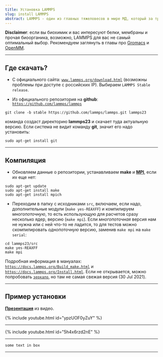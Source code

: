 ```yaml
---
title: Установка LAMMPS
slug: install LAMMPS
abstract: LAMMPS - один из главных тяжеловесов в мире МД, который за тридцать лет разработки вобрал в себя практически всё, что вам может понадобиться для классического атомистического моделирования. Комьюнити пользователей тоже огромное, а значит любой баг, который вы поймаете, кто-то уже обсуждал на форуме N лет назад и найти решение будет несложно. LAMMPS бесплатный, он open-sorce и он отлично параллелится даже на самых крупных суперкомпьютерах. 
---
```


**Disclaimer**: если вы биохимик и вас интересуют белки, мембраны и прочая биоорганика, возможно, LAMMPS для вас не самый оптимальный выбор. Рекомендуем заглянуть в главы про [Gromacs](https://mdcrashcourse.github.io/gromacs.html) и [OpenMM](https://mdcrashcourse.github.io/gromacs.html).

---
## Где скачать?

- C официального сайта: [`www.lammps.org/download.html`](www.lammps.org/download.html) (возможны проблемы при доступе с российских IP). Выбираем `LAMMPS Stable release`.
  

- Из официального репозитория на **github**: [`https://github.com/lammps/lammps`](https://github.com/lammps/lammps)


```liquid
git clone -b stable https://github.com/lammps/lammps.git lammps23
```
команда создаст директорию **lammps23** и скачает туда актуальную версию. Если система не видит команду **git**, значит его надо установить:
```liquid
sudo apt-get install git
```
---

## Компиляция

- Обновляем данные о репозитории, устанавливаем **make** и [**MPI**](https://en.wikipedia.org/wiki/Message_Passing_Interface), если их еще нет:

```liquid
sudo apt-get update             
sudo apt-get install make			        
sudo apt-get install mpich   
```


- Переходим в папку с исходниками `src`, включаем, если надо, дополнительные модули (`make yes-REAXFF`) и компилируем *многопоточную*, то есть использующую для расчетов сразу несколько ядер, версию (`make mpi`). Если *многопоточная* версия нам не нужна или с ней что-то не ладится, то для тестов можно скомпилировать *однопоточную* версию, заменив `make mpi` на `make serial`:

```liquid
cd lammps23/src
make yes-REAXFF
make mpi
```

Подробная информация в мануалах: [`https://docs.lammps.org/Build_make.html`](https://docs.lammps.org/Build_make.html) и [`https://docs.lammps.org/Install.html`](https://docs.lammps.org/Install.html). Если не открывается, можно попробовать [`зеркало`](https://guriang.unpad.ac.id/hpc/lammpsdoc/Manual.html), но там не самая свежая версия (30 Jul 2021).


---

## Пример установки

[**Презентация**](https://github.com/mdcrashcourse/course_data/blob/main/1_Lammps/presentation/Lammps_intro2024.pptx) из видео.


{% include youtube.html id="ypzUOF0yZuY" %}

---

{% include youtube.html id="5h4x6rzd2nE" %}



---
```
some text in box
```
---
    
